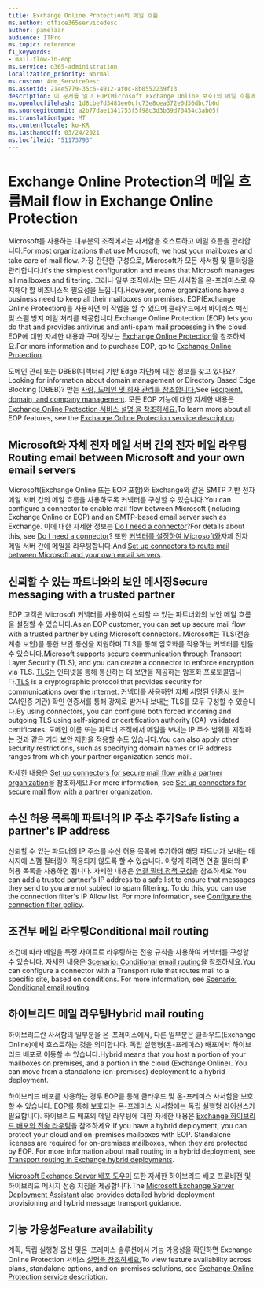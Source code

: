 ```yaml
---
title: Exchange Online Protection의 메일 흐름
ms.author: office365servicedesc
author: pamelaar
audience: ITPro
ms.topic: reference
f1_keywords:
- mail-flow-in-eop
ms.service: o365-administration
localization_priority: Normal
ms.custom: Adm_ServiceDesc
ms.assetid: 214e5779-35c6-4912-af0c-8b0552239f13
description: 이 문서를 읽고 EOP(Microsoft Exchange Online 보호)의 메일 흐름에 대해 자세히 알아보습니다.
ms.openlocfilehash: 1d8cbe7d3483ee0cfc73e8cea372e0d36dbc7b6d
ms.sourcegitcommit: a2b77dae1341753f5f98c3d3b39d70454c3ab05f
ms.translationtype: MT
ms.contentlocale: ko-KR
ms.lasthandoff: 03/24/2021
ms.locfileid: "51173793"
---
```

# <a name="mail-flow-in-exchange-online-protection"></a><span data-ttu-id="f3c95-103">Exchange Online Protection의 메일 흐름</span><span class="sxs-lookup"><span data-stu-id="f3c95-103">Mail flow in Exchange Online Protection</span></span>

<span data-ttu-id="f3c95-104">Microsoft를 사용하는 대부분의 조직에서는 사서함을 호스트하고 메일 흐름을 관리합니다.</span><span class="sxs-lookup"><span data-stu-id="f3c95-104">For most organizations that use Microsoft, we host your mailboxes and take care of mail flow.</span></span> <span data-ttu-id="f3c95-105">가장 간단한 구성으로, Microsoft가 모든 사서함 및 필터링을 관리합니다.</span><span class="sxs-lookup"><span data-stu-id="f3c95-105">It's the simplest configuration and means that Microsoft manages all mailboxes and filtering.</span></span> <span data-ttu-id="f3c95-106">그러나 일부 조직에서는 모든 사서함을 온-프레미스로 유지해야 할 비즈니스적 필요성을 느낍니다.</span><span class="sxs-lookup"><span data-stu-id="f3c95-106">However, some organizations have a business need to keep all their mailboxes on premises.</span></span> <span data-ttu-id="f3c95-107">EOP(Exchange Online Protection)를 사용하면 이 작업을 할 수 있으며 클라우드에서 바이러스 백신 및 스팸 방지 메일 처리를 제공합니다.</span><span class="sxs-lookup"><span data-stu-id="f3c95-107">Exchange Online Protection (EOP) lets you do that and provides antivirus and anti-spam mail processing in the cloud.</span></span> <span data-ttu-id="f3c95-108">EOP에 대한 자세한 내용과 구매 정보는 [Exchange Online Protection](https://products.office.com/exchange/exchange-email-security-spam-protection)을 참조하세요.</span><span class="sxs-lookup"><span data-stu-id="f3c95-108">For more information and to purchase EOP, go to [Exchange Online Protection](https://products.office.com/exchange/exchange-email-security-spam-protection).</span></span>
  
<span data-ttu-id="f3c95-109">도메인 관리 또는 DBEB(디렉터리 기반 Edge 차단)에 대한 정보를 찾고 있나요?</span><span class="sxs-lookup"><span data-stu-id="f3c95-109">Looking for information about domain management or Directory Based Edge Blocking (DBEB)?</span></span> <span data-ttu-id="f3c95-110">받는 [사람, 도메인 및 회사 관리를 참조합니다.](recipient-domain-and-company-management.md)</span><span class="sxs-lookup"><span data-stu-id="f3c95-110">See [Recipient, domain, and company management](recipient-domain-and-company-management.md).</span></span> <span data-ttu-id="f3c95-111">모든 EOP 기능에 대한 자세한 내용은 [Exchange Online Protection 서비스 설명 을 참조하세요.](exchange-online-protection-service-description.md)</span><span class="sxs-lookup"><span data-stu-id="f3c95-111">To learn more about all EOP features, see the [Exchange Online Protection service description](exchange-online-protection-service-description.md).</span></span>
  
## <a name="routing-email-between-microsoft-and-your-own-email-servers"></a><span data-ttu-id="f3c95-112">Microsoft와 자체 전자 메일 서버 간의 전자 메일 라우팅</span><span class="sxs-lookup"><span data-stu-id="f3c95-112">Routing email between Microsoft and your own email servers</span></span>

<span data-ttu-id="f3c95-113">Microsoft(Exchange Online 또는 EOP 포함)와 Exchange와 같은 SMTP 기반 전자 메일 서버 간의 메일 흐름을 사용하도록 커넥터를 구성할 수 있습니다.</span><span class="sxs-lookup"><span data-stu-id="f3c95-113">You can configure a connector to enable mail flow between Microsoft (including Exchange Online or EOP) and an SMTP-based email server such as Exchange.</span></span> <span data-ttu-id="f3c95-114">이에 대한 자세한 정보는 [Do I need a connector](/exchange/mail-flow-best-practices/use-connectors-to-configure-mail-flow/do-i-need-to-create-a-connector)?</span><span class="sxs-lookup"><span data-stu-id="f3c95-114">For details about this, see [Do I need a connector](/exchange/mail-flow-best-practices/use-connectors-to-configure-mail-flow/do-i-need-to-create-a-connector)?</span></span> <span data-ttu-id="f3c95-115">또한 [커넥터를 설정하여 Microsoft와](/exchange/mail-flow-best-practices/use-connectors-to-configure-mail-flow/set-up-connectors-to-route-mail)자체 전자 메일 서버 간에 메일을 라우팅합니다.</span><span class="sxs-lookup"><span data-stu-id="f3c95-115">And [Set up connectors to route mail between Microsoft and your own email servers](/exchange/mail-flow-best-practices/use-connectors-to-configure-mail-flow/set-up-connectors-to-route-mail).</span></span>
  
## <a name="secure-messaging-with-a-trusted-partner"></a><span data-ttu-id="f3c95-116">신뢰할 수 있는 파트너와의 보안 메시징</span><span class="sxs-lookup"><span data-stu-id="f3c95-116">Secure messaging with a trusted partner</span></span>

<span data-ttu-id="f3c95-117">EOP 고객은 Microsoft 커넥터를 사용하여 신뢰할 수 있는 파트너와의 보안 메일 흐름을 설정할 수 있습니다.</span><span class="sxs-lookup"><span data-stu-id="f3c95-117">As an EOP customer, you can set up secure mail flow with a trusted partner by using Microsoft connectors.</span></span> <span data-ttu-id="f3c95-118">Microsoft는 TLS(전송 계층 보안)를 통한 보안 통신을 지원하며 TLS를 통해 암호화를 적용하는 커넥터를 만들 수 있습니다.</span><span class="sxs-lookup"><span data-stu-id="f3c95-118">Microsoft supports secure communication through Transport Layer Security (TLS), and you can create a connector to enforce encryption via TLS.</span></span> <span data-ttu-id="f3c95-119">[TLS는](/microsoft-365/compliance/exchange-online-uses-tls-to-secure-email-connections) 인터넷을 통해 통신하는 데 보안을 제공하는 암호화 프로토콜입니다.</span><span class="sxs-lookup"><span data-stu-id="f3c95-119">[TLS](/microsoft-365/compliance/exchange-online-uses-tls-to-secure-email-connections) is a cryptographic protocol that provides security for communications over the internet.</span></span> <span data-ttu-id="f3c95-120">커넥터를 사용하면 자체 서명된 인증서 또는 CA(인증 기관) 확인 인증서를 통해 강제로 받거나 보내는 TLS를 모두 구성할 수 있습니다.</span><span class="sxs-lookup"><span data-stu-id="f3c95-120">By using connectors, you can configure both forced incoming and outgoing TLS using self-signed or certification authority (CA)-validated certificates.</span></span> <span data-ttu-id="f3c95-121">도메인 이름 또는 파트너 조직에서 메일을 보내는 IP 주소 범위를 지정하는 것과 같은 기타 보안 제한을 적용할 수도 있습니다.</span><span class="sxs-lookup"><span data-stu-id="f3c95-121">You can also apply other security restrictions, such as specifying domain names or IP address ranges from which your partner organization sends mail.</span></span> 
  
<span data-ttu-id="f3c95-122">자세한 내용은 [Set up connectors for secure mail flow with a partner organization](/exchange/mail-flow-best-practices/use-connectors-to-configure-mail-flow/set-up-connectors-for-secure-mail-flow-with-a-partner)을 참조하세요.</span><span class="sxs-lookup"><span data-stu-id="f3c95-122">For more information, see [Set up connectors for secure mail flow with a partner organization](/exchange/mail-flow-best-practices/use-connectors-to-configure-mail-flow/set-up-connectors-for-secure-mail-flow-with-a-partner).</span></span>
  
## <a name="safe-listing-a-partners-ip-address"></a><span data-ttu-id="f3c95-123">수신 허용 목록에 파트너의 IP 주소 추가</span><span class="sxs-lookup"><span data-stu-id="f3c95-123">Safe listing a partner's IP address</span></span>

<span data-ttu-id="f3c95-p105">신뢰할 수 있는 파트너의 IP 주소를 수신 허용 목록에 추가하여 해당 파트너가 보내는 메시지에 스팸 필터링이 적용되지 않도록 할 수 있습니다. 이렇게 하려면 연결 필터의 IP 허용 목록을 사용하면 됩니다. 자세한 내용은 [연결 필터 정책 구성](/microsoft-365/security/office-365-security/configure-the-connection-filter-policy)을 참조하세요.</span><span class="sxs-lookup"><span data-stu-id="f3c95-p105">You can add a trusted partner's IP address to a safe list to ensure that messages they send to you are not subject to spam filtering. To do this, you can use the connection filter's IP Allow list. For more information, see [Configure the connection filter policy](/microsoft-365/security/office-365-security/configure-the-connection-filter-policy).</span></span>
  
## <a name="conditional-mail-routing"></a><span data-ttu-id="f3c95-127">조건부 메일 라우팅</span><span class="sxs-lookup"><span data-stu-id="f3c95-127">Conditional mail routing</span></span>

<span data-ttu-id="f3c95-p106">조건에 따라 메일을 특정 사이트로 라우팅하는 전송 규칙을 사용하여 커넥터를 구성할 수 있습니다. 자세한 내용은 [Scenario: Conditional email routing](/exchange/mail-flow-best-practices/use-connectors-to-configure-mail-flow/conditional-mail-routing)을 참조하세요.</span><span class="sxs-lookup"><span data-stu-id="f3c95-p106">You can configure a connector with a Transport rule that routes mail to a specific site, based on conditions. For more information, see [Scenario: Conditional email routing](/exchange/mail-flow-best-practices/use-connectors-to-configure-mail-flow/conditional-mail-routing).</span></span>
  
## <a name="hybrid-mail-routing"></a><span data-ttu-id="f3c95-130">하이브리드 메일 라우팅</span><span class="sxs-lookup"><span data-stu-id="f3c95-130">Hybrid mail routing</span></span>

<span data-ttu-id="f3c95-p107">하이브리드란 사서함의 일부분을 온-프레미스에서, 다른 일부분은 클라우드(Exchange Online)에서 호스트하는 것을 의미합니다. 독립 실행형(온-프레미스) 배포에서 하이브리드 배포로 이동할 수 있습니다.</span><span class="sxs-lookup"><span data-stu-id="f3c95-p107">Hybrid means that you host a portion of your mailboxes on premises, and a portion in the cloud (Exchange Online). You can move from a standalone (on-premises) deployment to a hybrid deployment.</span></span>
  
<span data-ttu-id="f3c95-p108">하이브리드 배포를 사용하는 경우 EOP를 통해 클라우드 및 온-프레미스 사서함을 보호할 수 있습니다. EOP를 통해 보호되는 온-프레미스 사서함에는 독립 실행형 라이선스가 필요합니다. 하이브리드 배포의 메일 라우팅에 대한 자세한 내용은 [Exchange 하이브리드 배포의 전송 라우팅](/exchange/transport-routing)을 참조하세요.</span><span class="sxs-lookup"><span data-stu-id="f3c95-p108">If you have a hybrid deployment, you can protect your cloud and on-premises mailboxes with EOP. Standalone licenses are required for on-premises mailboxes, when they are protected by EOP. For more information about mail routing in a hybrid deployment, see [Transport routing in Exchange hybrid deployments](/exchange/transport-routing).</span></span>
  
<span data-ttu-id="f3c95-136">[Microsoft Exchange Server 배포 도우미](/exchange/exchange-deployment-assistant) 또한 자세한 하이브리드 배포 프로비전 및 하이브리드 메시지 전송 지침을 제공합니다.</span><span class="sxs-lookup"><span data-stu-id="f3c95-136">The [Microsoft Exchange Server Deployment Assistant](/exchange/exchange-deployment-assistant) also provides detailed hybrid deployment provisioning and hybrid message transport guidance.</span></span> 
  
## <a name="feature-availability"></a><span data-ttu-id="f3c95-137">기능 가용성</span><span class="sxs-lookup"><span data-stu-id="f3c95-137">Feature availability</span></span>

<span data-ttu-id="f3c95-138">계획, 독립 실행형 옵션 및온-프레미스 솔루션에서 기능 가용성을 확인하면 Exchange Online Protection 서비스 [설명을 참조하세요.](exchange-online-protection-service-description.md)</span><span class="sxs-lookup"><span data-stu-id="f3c95-138">To view feature availability across plans, standalone options, and on-premises solutions, see [Exchange Online Protection service description](exchange-online-protection-service-description.md).</span></span>